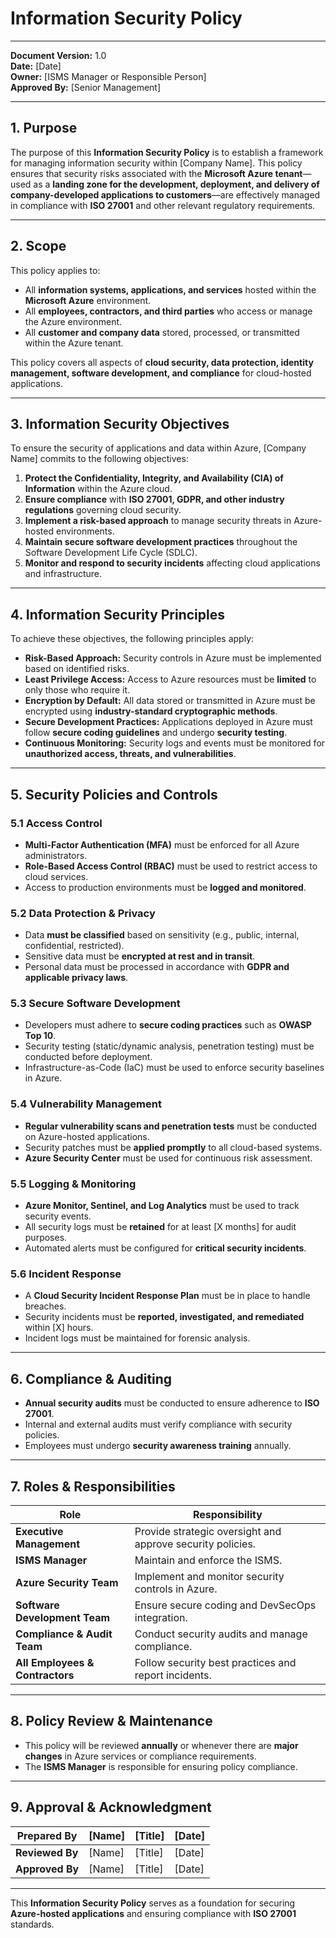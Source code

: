# **Information Security Policy**  

---

**Document Version:** 1.0  
**Date:** [Date]  
**Owner:** [ISMS Manager or Responsible Person]  
**Approved By:** [Senior Management]  

---

## **1. Purpose**  
The purpose of this **Information Security Policy** is to establish a framework for managing information security within [Company Name]. This policy ensures that security risks associated with the **Microsoft Azure tenant**—used as a **landing zone for the development, deployment, and delivery of company-developed applications to customers**—are effectively managed in compliance with **ISO 27001** and other relevant regulatory requirements.  

---

## **2. Scope**  
This policy applies to:  
- All **information systems, applications, and services** hosted within the **Microsoft Azure** environment.  
- All **employees, contractors, and third parties** who access or manage the Azure environment.  
- All **customer and company data** stored, processed, or transmitted within the Azure tenant.  

This policy covers all aspects of **cloud security, data protection, identity management, software development, and compliance** for cloud-hosted applications.  

---

## **3. Information Security Objectives**  
To ensure the security of applications and data within Azure, [Company Name] commits to the following objectives:  

1. **Protect the Confidentiality, Integrity, and Availability (CIA) of Information** within the Azure cloud.  
2. **Ensure compliance** with **ISO 27001, GDPR, and other industry regulations** governing cloud security.  
3. **Implement a risk-based approach** to manage security threats in Azure-hosted environments.  
4. **Maintain secure software development practices** throughout the Software Development Life Cycle (SDLC).  
5. **Monitor and respond to security incidents** affecting cloud applications and infrastructure.  

---

## **4. Information Security Principles**  
To achieve these objectives, the following principles apply:  

- **Risk-Based Approach:** Security controls in Azure must be implemented based on identified risks.  
- **Least Privilege Access:** Access to Azure resources must be **limited** to only those who require it.  
- **Encryption by Default:** All data stored or transmitted in Azure must be encrypted using **industry-standard cryptographic methods**.  
- **Secure Development Practices:** Applications deployed in Azure must follow **secure coding guidelines** and undergo **security testing**.  
- **Continuous Monitoring:** Security logs and events must be monitored for **unauthorized access, threats, and vulnerabilities**.  

---

## **5. Security Policies and Controls**  

### **5.1 Access Control**  
- **Multi-Factor Authentication (MFA)** must be enforced for all Azure administrators.  
- **Role-Based Access Control (RBAC)** must be used to restrict access to cloud services.  
- Access to production environments must be **logged and monitored**.  

### **5.2 Data Protection & Privacy**  
- Data **must be classified** based on sensitivity (e.g., public, internal, confidential, restricted).  
- Sensitive data must be **encrypted at rest and in transit**.  
- Personal data must be processed in accordance with **GDPR and applicable privacy laws**.  

### **5.3 Secure Software Development**  
- Developers must adhere to **secure coding practices** such as **OWASP Top 10**.  
- Security testing (static/dynamic analysis, penetration testing) must be conducted before deployment.  
- Infrastructure-as-Code (IaC) must be used to enforce security baselines in Azure.  

### **5.4 Vulnerability Management**  
- **Regular vulnerability scans and penetration tests** must be conducted on Azure-hosted applications.  
- Security patches must be **applied promptly** to all cloud-based systems.  
- **Azure Security Center** must be used for continuous risk assessment.  

### **5.5 Logging & Monitoring**  
- **Azure Monitor, Sentinel, and Log Analytics** must be used to track security events.  
- All security logs must be **retained** for at least [X months] for audit purposes.  
- Automated alerts must be configured for **critical security incidents**.  

### **5.6 Incident Response**  
- A **Cloud Security Incident Response Plan** must be in place to handle breaches.  
- Security incidents must be **reported, investigated, and remediated** within [X] hours.  
- Incident logs must be maintained for forensic analysis.  

---

## **6. Compliance & Auditing**  
- **Annual security audits** must be conducted to ensure adherence to **ISO 27001**.  
- Internal and external audits must verify compliance with security policies.  
- Employees must undergo **security awareness training** annually.  

---

## **7. Roles & Responsibilities**  

| **Role**               | **Responsibility** |
|------------------------|-------------------|
| **Executive Management** | Provide strategic oversight and approve security policies. |
| **ISMS Manager** | Maintain and enforce the ISMS. |
| **Azure Security Team** | Implement and monitor security controls in Azure. |
| **Software Development Team** | Ensure secure coding and DevSecOps integration. |
| **Compliance & Audit Team** | Conduct security audits and manage compliance. |
| **All Employees & Contractors** | Follow security best practices and report incidents. |

---

## **8. Policy Review & Maintenance**  
- This policy will be reviewed **annually** or whenever there are **major changes** in Azure services or compliance requirements.  
- The **ISMS Manager** is responsible for ensuring policy compliance.  

---

## **9. Approval & Acknowledgment**  

| **Prepared By**    | [Name] | [Title] | [Date] |
|--------------------|--------|---------|--------|
| **Reviewed By**   | [Name] | [Title] | [Date] |
| **Approved By**   | [Name] | [Title] | [Date] |

---

This **Information Security Policy** serves as a foundation for securing **Azure-hosted applications** and ensuring compliance with **ISO 27001** standards.  
